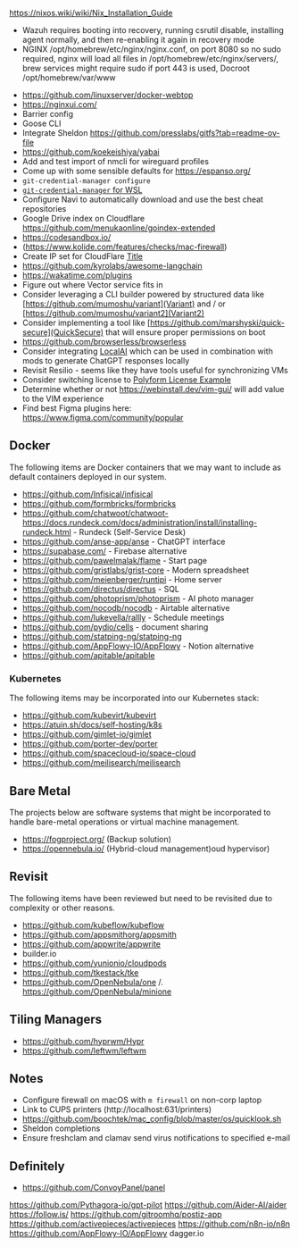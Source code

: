 https://nixos.wiki/wiki/Nix_Installation_Guide
* Wazuh requires booting into recovery, running csrutil disable, installing agent normally, and then re-enabling it again in recovery mode
* NGINX /opt/homebrew/etc/nginx/nginx.conf, on port 8080 so no sudo required, nginx will load all files in /opt/homebrew/etc/nginx/servers/, brew services might require sudo if port 443 is used, Docroot /opt/homebrew/var/www
- https://github.com/linuxserver/docker-webtop
- https://nginxui.com/
- Barrier config
- Goose CLI
- Integrate Sheldon
https://github.com/presslabs/gitfs?tab=readme-ov-file
- https://github.com/koekeishiya/yabai
- Add and test import of nmcli for wireguard profiles
- Come up with some sensible defaults for https://espanso.org/
- `git-credential-manager configure`
- [`git-credential-manager` for WSL](https://github.com/git-ecosystem/git-credential-manager/blob/release/docs/wsl.md)
- Configure Navi to automatically download and use the best cheat repositories
- Google Drive index on Cloudflare https://github.com/menukaonline/goindex-extended
- https://codesandbox.io/
- (https://www.kolide.com/features/checks/mac-firewall)
- Create IP set for CloudFlare [Title](https://firewalld.org/documentation/man-pages/firewalld.ipset.html)
- https://github.com/kyrolabs/awesome-langchain
- https://wakatime.com/plugins
- Figure out where Vector service fits in
- Consider leveraging a CLI builder powered by structured data like [https://github.com/mumoshu/variant](Variant) and / or [https://github.com/mumoshu/variant2](Variant2)
- Consider implementing a tool like [https://github.com/marshyski/quick-secure](QuickSecure) that will ensure proper permissions on boot
- https://github.com/browserless/browserless
- Consider integrating [LocalAI](https://github.com/go-skynet/LocalAI) which can be used in combination with mods to generate ChatGPT responses locally
- Revisit Resilio - seems like they have tools useful for synchronizing VMs
- Consider switching license to [Polyform License Example](https://github.com/dosyago/DiskerNet/blob/fun/LICENSE.md)
- Determine whether or not https://webinstall.dev/vim-gui/ will add value to the VIM experience
- Find best Figma plugins here: https://www.figma.com/community/popular
## Docker
The following items are Docker containers that we may want to include as default containers deployed in our system.
- https://github.com/Infisical/infisical
- https://github.com/formbricks/formbricks
- https://github.com/chatwoot/chatwoot- https://docs.rundeck.com/docs/administration/install/installing-rundeck.html - Rundeck (Self-Service Desk)
- https://github.com/anse-app/anse - ChatGPT interface
- https://supabase.com/ - Firebase alternative
- https://github.com/pawelmalak/flame - Start page
- https://github.com/gristlabs/grist-core - Modern spreadsheet
- https://github.com/meienberger/runtipi - Home server
- https://github.com/directus/directus - SQL
- https://github.com/photoprism/photoprism - AI photo manager
- https://github.com/nocodb/nocodb - Airtable alternative
- https://github.com/lukevella/rallly - Schedule meetings
- https://github.com/pydio/cells - document sharing
- https://github.com/statping-ng/statping-ng
- https://github.com/AppFlowy-IO/AppFlowy - Notion alternative
- https://github.com/apitable/apitable
### Kubernetes
The following items may be incorporated into our Kubernetes stack:
- https://github.com/kubevirt/kubevirt
- https://atuin.sh/docs/self-hosting/k8s
- https://github.com/gimlet-io/gimlet
- https://github.com/porter-dev/porter
- https://github.com/spacecloud-io/space-cloud
- https://github.com/meilisearch/meilisearch
## Bare Metal
The projects below are software systems that might be incorporated to handle bare-metal operations or virtual machine management.
- https://fogproject.org/ (Backup solution)
- https://opennebula.io/ (Hybrid-cloud management)oud hypervisor)
## Revisit
The following items have been reviewed but need to be revisited due to complexity or other reasons.
- https://github.com/kubeflow/kubeflow
- https://github.com/appsmithorg/appsmith
- https://github.com/appwrite/appwrite
- builder.io
- https://github.com/yunionio/cloudpods
- https://github.com/tkestack/tke
- https://github.com/OpenNebula/one /. https://github.com/OpenNebula/minione
## Tiling Managers
- https://github.com/hyprwm/Hypr
- https://github.com/leftwm/leftwm
## Notes
* Configure firewall on macOS with `m firewall` on non-corp laptop
* Link to CUPS printers (http://localhost:631/printers)
* https://github.com/boochtek/mac_config/blob/master/os/quicklook.sh
* Sheldon completions
* Ensure freshclam and clamav send virus notifications to specified e-mail
## Definitely
* https://github.com/ConvoyPanel/panel

https://github.com/Pythagora-io/gpt-pilot
    https://github.com/Aider-AI/aider
    https://follow.is/
    https://github.com/gitroomhq/postiz-app
    https://github.com/activepieces/activepieces
https://github.com/n8n-io/n8n
https://github.com/AppFlowy-IO/AppFlowy
dagger.io